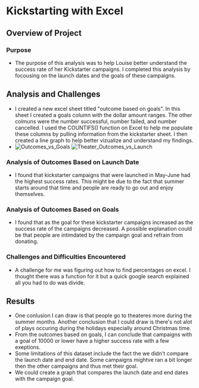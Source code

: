 # Kickstarting with Excel

## Overview of Project

### Purpose
- The purpose of this analysis was to help Louise better understand the success rate of her Kickstarter campaigns. I completed this analysis by focousing on the launch dates and the goals of these campaigns. 

## Analysis and Challenges
- I created a new excel sheet titled "outcome based on goals". In this sheet I created a goals column with the dollar amount ranges. The other colmuns were the number successful, number failed, and number cancelled. I used the COUNTIFS() function on Excel to help me populate these columns by pulling information from the kickstarter sheet. I then created a line graph to help better vizualize and understand my findings.
- ![Outcomes_vs_Goals](https://user-images.githubusercontent.com/90938629/134823365-a4782a9f-7e76-409a-b41a-e179b1045259.png)
![Theater_Outcomes_vs_Launch](https://user-images.githubusercontent.com/90938629/134823368-02cf9caf-4d4c-40e2-b8d2-6d47be2980c3.png)

### Analysis of Outcomes Based on Launch Date
- I found that kickstarter campaigns that were launched in May-June had the highest success rates. This might be due to the fact that summer starts around that time and people are ready to go out and enjoy themselves.
### Analysis of Outcomes Based on Goals
- I found that as the goal for these kickstarter campaigns increased as the success rate of the campaigns decreased. A possible explanation could be that people are intimdated by the campaign goal and refrain from donating.
### Challenges and Difficulties Encountered
- A challenge for me was figuring out how to find percentages on excel. I thought there was a function for it but a quick google search explained all you had to do was divide. 
## Results
- One conlusion I can draw is that people go to theateres more during the summer months. Another conclusion that I could draw is there's not alot of plays occuring during the holidays especially around Christmas time.
- From the outcomes based on goals, I can conclude that campaigns with a goal of 10000 or lower have a higher success rate with a few exeptions.
- Some limitations of this dataset include the fact the we didn't compare the launch date and end date. Some campaigns mightve ran a bit longer then the other campaigns and thus met their goal.
- We could create a graph that compares the launch date and end dates with the campaign goal. 
